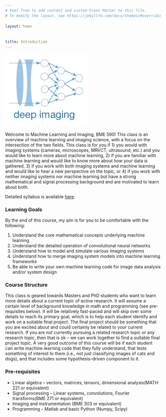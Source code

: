 ```yaml
---
# Feel free to add content and custom Front Matter to this file.
# To modify the layout, see https://jekyllrb.com/docs/themes/#overriding-theme-defaults

layout: home


title: Introduction
---
```

![test image](./assets/DI_logo.png)


Welcome to Machine Learning and Imaging, BME 590! This class is an overview of machine learning and imaging science, with a focus on the intersection of the two fields. This class is for you if 1) you would with imaging systems (cameras, microscopes, MRI/CT, ultrasound, etc.) and you would like to learn more about machine learning, 2) if you are familiar with machine learning and would like to know more about how your data is gathered, 3) if you work with both imaging systems and machine learning and would like to hear a new perspective on the topic, or 4) if you work with neither imaging systems nor machine learning but have a strong mathematical and signal processing background and are motivated to learn about both.

Detailed syllabus is available [here](./data/syllabus.pdf).

### Learning Goals
By the end of this course, my aim is for you to be comfortable with the following:
1. Understand the core mathematical concepts underlying machine learning
2. Understand the detailed operation of convolutional neural networks
3. Understand how to model and simulate various imaging systems
4. Understand how to merge imaging system models into machine learning frameworks
5. Be able to write your own machine learning code for image data analysis and/or system design

### Course Structure
This class is geared towards Masters and PhD students who want to learn more details about a current topic of active research. It will assume a certain level of background knowledge in math and programming (see pre-requisites below). It will be relatively fast-paced and will skip over some details to reach its primary goal, which is to help each student identify and work on a suitable final project. The final project should be something that you are excited about and could certainly be related to your current research. If you are not currently pursuing a related research topic or any research topic, then that is ok – we can work together to find a suitable final project topic. A very good outcome of this course will be if each student can write machine learning code that they fully understand, that tests something of interest to them (i.e., not just classifying images of cats and dogs), and that includes some hypothesis-driven component to it.

### Pre-requisites
- Linear algebra – vectors, matrices, tensors, dimensional analysis(MATH 221 or equivalent)
- Signal processing – Linear systems, convolutions, Fourier transforms(BME 271 or equivalent)
- Imaging and instrumentation (BME 303 or equivalent)
- Programming – Matlab and basic Python (Numpy, Scipy)
